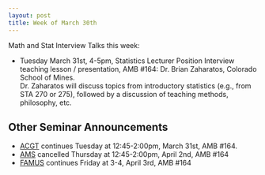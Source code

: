```yaml
---
layout: post
title: Week of March 30th
---
```


Math and Stat Interview Talks this week:

- Tuesday  March 31st, 4-5pm, Statistics Lecturer Position Interview teaching lesson / presentation, AMB #164: 
Dr. Brian Zaharatos, Colorado School of Mines.
<br> Dr. Zaharatos will discuss topics from introductory statistics (e.g., from STA 270 or 275), followed by a 
discussion of teaching methods, philosophy, etc.

## Other Seminar Announcements ##

- [ACGT](acgtSpring2015) continues Tuesday at 12:45-2:00pm, March 31st, AMB #164.  
- [AMS](amsSpring2015) cancelled Thursday at 12:45-2:00pm, April 2nd, AMB #164
- [FAMUS](famusSpring2015) continues Friday at 3-4, April 3rd, AMB #164
